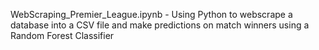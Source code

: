 WebScraping_Premier_League.ipynb - Using Python to webscrape a database into a CSV file and make predictions on match winners using a Random Forest Classifier

